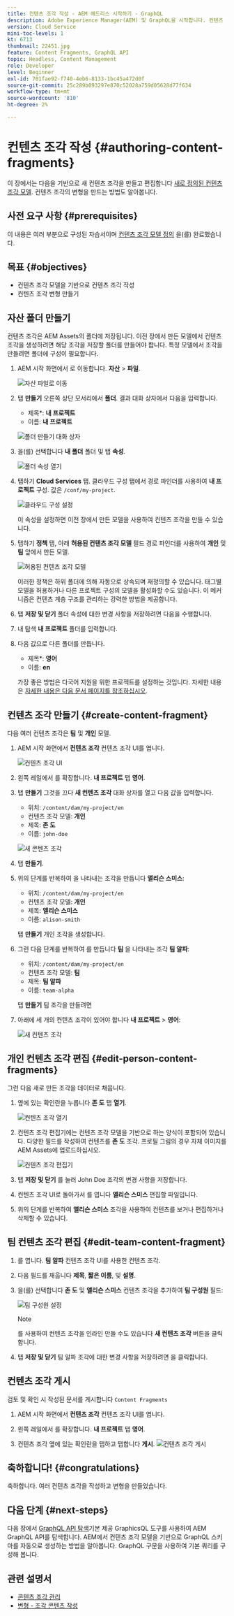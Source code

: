 ```yaml
---
title: 컨텐츠 조각 작성 - AEM 헤드리스 시작하기 - GraphQL
description: Adobe Experience Manager(AEM) 및 GraphQL을 시작합니다. 컨텐츠 조각 모델을 기반으로 새 컨텐츠 조각을 만들고 편집합니다. 컨텐츠 조각의 변형을 만드는 방법을 알아봅니다.
version: Cloud Service
mini-toc-levels: 1
kt: 6713
thumbnail: 22451.jpg
feature: Content Fragments, GraphQL API
topic: Headless, Content Management
role: Developer
level: Beginner
exl-id: 701fae92-f740-4eb6-8133-1bc45a472d0f
source-git-commit: 25c289b093297e870c52028a759d05628d77f634
workflow-type: tm+mt
source-wordcount: '810'
ht-degree: 2%

---
```


# 컨텐츠 조각 작성 {#authoring-content-fragments}

이 장에서는 다음을 기반으로 새 컨텐츠 조각을 만들고 편집합니다 [새로 정의된 컨텐츠 조각 모델](./content-fragment-models.md). 컨텐츠 조각의 변형을 만드는 방법도 알아봅니다.

## 사전 요구 사항 {#prerequisites}

이 내용은 여러 부분으로 구성된 자습서이며 [컨텐츠 조각 모델 정의](./content-fragment-models.md) 을(를) 완료했습니다.

## 목표 {#objectives}

* 컨텐츠 조각 모델을 기반으로 컨텐츠 조각 작성
* 컨텐츠 조각 변형 만들기

## 자산 폴더 만들기

컨텐츠 조각은 AEM Assets의 폴더에 저장됩니다. 이전 장에서 만든 모델에서 컨텐츠 조각을 생성하려면 해당 조각을 저장할 폴더를 만들어야 합니다. 특정 모델에서 조각을 만들려면 폴더에 구성이 필요합니다.

1. AEM 시작 화면에서 로 이동합니다. **자산** > **파일**.

   ![자산 파일로 이동](assets/author-content-fragments/navigate-assets-files.png)

1. 탭 **만들기** 오른쪽 상단 모서리에서 **폴더**. 결과 대화 상자에서 다음을 입력합니다.

   * 제목*: **내 프로젝트**
   * 이름: **내 프로젝트**

   ![폴더 만들기 대화 상자](assets/author-content-fragments/create-folder-dialog.png)

1. 을(를) 선택합니다 **내 폴더** 폴더 및 탭 **속성**.

   ![폴더 속성 열기](assets/author-content-fragments/open-folder-properties.png)

1. 탭하기 **Cloud Services** 탭. 클라우드 구성 탭에서 경로 파인더를 사용하여 **내 프로젝트** 구성. 값은 `/conf/my-project`.

   ![클라우드 구성 설정](assets/author-content-fragments/set-cloud-config-my-project.png)

   이 속성을 설정하면 이전 장에서 만든 모델을 사용하여 컨텐츠 조각을 만들 수 있습니다.

1. 탭하기 **정책** 탭, 아래 **허용된 컨텐츠 조각 모델** 필드 경로 파인더를 사용하여 **개인** 및 **팀** 앞에서 만든 모델.

   ![허용된 컨텐츠 조각 모델](assets/author-content-fragments/allowed-content-fragment-models.png)

   이러한 정책은 하위 폴더에 의해 자동으로 상속되며 재정의할 수 있습니다. 태그별 모델을 허용하거나 다른 프로젝트 구성의 모델을 활성화할 수도 있습니다. 이 메커니즘은 컨텐츠 계층 구조를 관리하는 강력한 방법을 제공합니다.

1. 탭 **저장 및 닫기** 폴더 속성에 대한 변경 사항을 저장하려면 다음을 수행합니다.

1. 내 탐색 **내 프로젝트** 폴더를 입력합니다.

1. 다음 값으로 다른 폴더를 만듭니다.

   * 제목*: **영어**
   * 이름: **en**

   가장 좋은 방법은 다국어 지원을 위한 프로젝트를 설정하는 것입니다. 자세한 내용은 [자세한 내용은 다음 문서 페이지를 참조하십시오](https://experienceleague.adobe.com/docs/experience-manager-cloud-service/content/assets/admin/translate-assets.html).


## 컨텐츠 조각 만들기 {#create-content-fragment}

다음 여러 컨텐츠 조각은 **팀** 및 **개인** 모델.

1. AEM 시작 화면에서 **컨텐츠 조각** 컨텐츠 조각 UI를 엽니다.

   ![컨텐츠 조각 UI](assets/author-content-fragments/cf-fragment-ui.png)

1. 왼쪽 레일에서 를 확장합니다. **내 프로젝트** 탭 **영어**.
1. 탭 **만들기** 그것을 끄다 **새 컨텐츠 조각** 대화 상자를 열고 다음 값을 입력합니다.

   * 위치: `/content/dam/my-project/en`
   * 컨텐츠 조각 모델: **개인**
   * 제목: **존 도**
   * 이름: `john-doe`

   ![새 콘텐츠 조각](assets/author-content-fragments/new-content-fragment-john-doe.png)
1. 탭 **만들기**.
1. 위의 단계를 반복하여 을 나타내는 조각을 만듭니다 **앨리슨 스미스**:

   * 위치: `/content/dam/my-project/en`
   * 컨텐츠 조각 모델: **개인**
   * 제목: **앨리슨 스미스**
   * 이름: `alison-smith`

   탭 **만들기** 개인 조각을 생성합니다.

1. 그런 다음 단계를 반복하여 를 만듭니다 **팀** 을 나타내는 조각 **팀 알파**:

   * 위치: `/content/dam/my-project/en`
   * 컨텐츠 조각 모델: **팀**
   * 제목: **팀 알파**
   * 이름: `team-alpha`

   탭 **만들기** 팀 조각을 만들려면

1. 아래에 세 개의 컨텐츠 조각이 있어야 합니다 **내 프로젝트** > **영어**:

   ![새 컨텐츠 조각](assets/author-content-fragments/new-content-fragments.png)

## 개인 컨텐츠 조각 편집 {#edit-person-content-fragments}

그런 다음 새로 만든 조각을 데이터로 채웁니다.

1. 옆에 있는 확인란을 누릅니다 **존 도** 탭 **열기**.

   ![컨텐츠 조각 열기](assets/author-content-fragments/open-fragment-for-editing.png)

1. 컨텐츠 조각 편집기에는 컨텐츠 조각 모델을 기반으로 하는 양식이 포함되어 있습니다. 다양한 필드를 작성하여 컨텐츠를 **존 도** 조각. 프로필 그림의 경우 자체 이미지를 AEM Assets에 업로드하십시오.

   ![컨텐츠 조각 편집기](assets/author-content-fragments/content-fragment-editor-jd.png)

1. 탭 **저장 및 닫기** 를 눌러 John Doe 조각의 변경 사항을 저장합니다.
1. 컨텐츠 조각 UI로 돌아가서 를 엽니다 **앨리슨 스미스** 편집할 파일입니다.
1. 위의 단계를 반복하여 **앨리슨 스미스** 조각을 사용하여 컨텐츠를 보거나 편집하거나 삭제할 수 있습니다.

## 팀 컨텐츠 조각 편집 {#edit-team-content-fragment}

1. 를 엽니다. **팀 알파** 컨텐츠 조각 UI를 사용한 컨텐츠 조각.
1. 다음 필드를 채웁니다 **제목**, **짧은 이름**, 및 **설명**.
1. 을(를) 선택합니다 **존 도** 및 **앨리슨 스미스** 컨텐츠 조각을 추가하여 **팀 구성원** 필드:

   ![팀 구성원 설정](assets/author-content-fragments/select-team-members.png)

   >[!NOTE]
   >
   >를 사용하여 컨텐츠 조각을 인라인 만들 수도 있습니다 **새 컨텐츠 조각** 버튼을 클릭합니다.

1. 탭 **저장 및 닫기** 팀 알파 조각에 대한 변경 사항을 저장하려면 을 클릭합니다.

## 컨텐츠 조각 게시

검토 및 확인 시 작성된 문서를 게시합니다 `Content Fragments`

1. AEM 시작 화면에서 **컨텐츠 조각** 컨텐츠 조각 UI를 엽니다.

1. 왼쪽 레일에서 를 확장합니다. **내 프로젝트** 탭 **영어**.

1. 컨텐츠 조각 옆에 있는 확인란을 탭하고 탭합니다 **게시**.
   ![컨텐츠 조각 게시](assets/author-content-fragments/publish-content-fragment.png)

## 축하합니다! {#congratulations}

축하합니다. 여러 컨텐츠 조각을 작성하고 변형을 만들었습니다.

## 다음 단계 {#next-steps}

다음 장에서 [GraphQL API 탐색](explore-graphql-api.md)기본 제공 GraphicsQL 도구를 사용하여 AEM GraphQL API를 탐색합니다. AEM에서 컨텐츠 조각 모델을 기반으로 GraphQL 스키마를 자동으로 생성하는 방법을 알아봅니다. GraphQL 구문을 사용하여 기본 쿼리를 구성해 봅니다.

## 관련 설명서

* [콘텐츠 조각 관리](https://experienceleague.adobe.com/docs/experience-manager-cloud-service/content/assets/content-fragments/content-fragments-managing.html)
* [변형 - 조각 콘텐츠 작성](https://experienceleague.adobe.com/docs/experience-manager-cloud-service/content/assets/content-fragments/content-fragments-variations.html)
